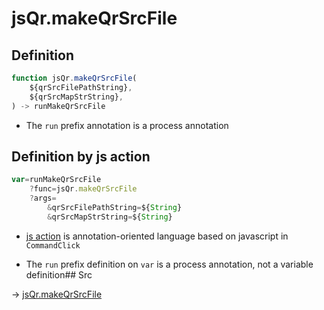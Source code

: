 # jsQr.makeQrSrcFile

## Definition

```js.js
function jsQr.makeQrSrcFile(
	${qrSrcFilePathString},
	${qrSrcMapStrString},
) -> runMakeQrSrcFile
```

- The `run` prefix annotation is a process annotation
## Definition by js action

```js.js
var=runMakeQrSrcFile
	?func=jsQr.makeQrSrcFile
	?args=
		&qrSrcFilePathString=${String}
		&qrSrcMapStrString=${String}
```

- [js action](#) is annotation-oriented language based on javascript in `CommandClick`

- The `run` prefix definition on `var` is a process annotation, not a variable definition## Src

-> [jsQr.makeQrSrcFile](https://github.com/puutaro/CommandClick/blob/master/app/src/main/java/com/puutaro/commandclick/fragment_lib/terminal_fragment/js_interface/qr/JsQr.kt#L133)


